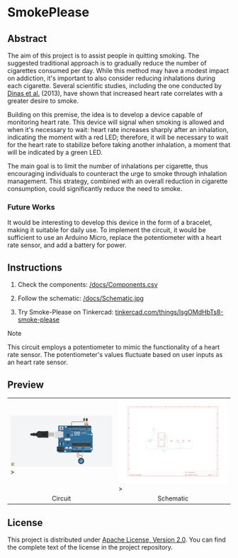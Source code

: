 # SmokePlease

## Abstract

The aim of this project is to assist people in quitting smoking. The suggested traditional approach is to gradually reduce the number of cigarettes consumed per day. While this method may have a modest impact on addiction, it's important to also consider reducing inhalations during each cigarette. Several scientific studies, including the one conducted by [Dinas et al.](https://www.sciencedirect.com/science/article/pii/S0167527311020316) (2013), have shown that increased heart rate correlates with a greater desire to smoke.

Building on this premise, the idea is to develop a device capable of monitoring heart rate. This device will signal when smoking is allowed and when it's necessary to wait: heart rate increases sharply after an inhalation, indicating the moment with a red LED; therefore, it will be necessary to wait for the heart rate to stabilize before taking another inhalation, a moment that will be indicated by a green LED.

The main goal is to limit the number of inhalations per cigarette, thus encouraging individuals to counteract the urge to smoke through inhalation management. This strategy, combined with an overall reduction in cigarette consumption, could significantly reduce the need to smoke.

### Future Works

It would be interesting to develop this device in the form of a bracelet, making it suitable for daily use. To implement the circuit, it would be sufficient to use an Arduino Micro, replace the potentiometer with a heart rate sensor, and add a battery for power.

## Instructions

1. Check the components: [/docs/Components.csv](https://raw.githubusercontent.com/robertovicario/Smoke-Please/main/docs/Components.csv)

2. Follow the schematic: [/docs/Schematic.jpg](https://raw.githubusercontent.com/robertovicario/Smoke-Please/main/docs/Schematic.jpg)

3. Try Smoke-Please on Tinkercad: [tinkercad.com/things/lsgOMdHbTs8-smoke-please](https://www.tinkercad.com/things/lsgOMdHbTs8-smoke-please)

> [!NOTE]
>
> This circuit employs a potentiometer to mimic the functionality of a heart rate sensor. The potentiometer's values fluctuate based on user inputs as an heart rate sensor.

## Preview

<table>
    <tr>
        <td><img src="https://raw.githubusercontent.com/robertovicario/Smoke-Please/main/docs/Circuit.png" alt="Circuit" width=512>></td>
        <td><img src="https://raw.githubusercontent.com/robertovicario/Smoke-Please/main/docs/Schematic.jpg" alt="Schematic" width=512>></td>
    </tr>
    <tr>
        <td align="center">Circuit</td>
        <td align="center">Schematic</td>
    </tr>
</table>

## License

This project is distributed under [Apache License, Version 2.0](https://opensource.org/license/apache-2-0). You can find the complete text of the license in the project repository.
